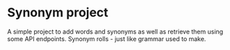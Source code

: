 # Synonym project
A simple project to add words and synonyms as well as retrieve them using some API endpoints.
Synonym rolls - just like grammar used to make.